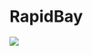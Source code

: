# RapidBay
![](https://user-images.githubusercontent.com/2439255/48429861-44b60b00-e76e-11e8-8bdb-042f125357ce.gif)
